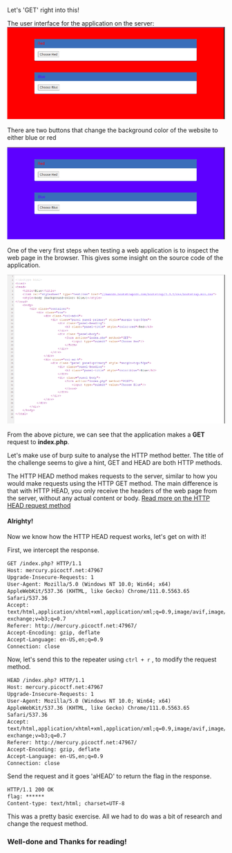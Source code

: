 
Let's 'GET' right into this!

The user interface for the application on the server:
![](/picoCTF/GET_aHEAD/assets/webpage.png)


There are two buttons that change the background color of the website to either blue or red

![](/picoCTF/GET_aHEAD/assets/blue_web_page.png)


One of the very first steps when testing a web application is to inspect the web page in the browser. This gives some insight on the source code of the application.

![](/picoCTF/GET_aHEAD/assets/inspect_code.png)

From the above picture, we can see that the application makes a **GET** request to **index.php**. 

Let's make use of burp suite to analyse the HTTP method better. The title of the challenge seems to give a hint, GET and HEAD are both HTTP methods.

  
The HTTP HEAD method makes requests to the server, similar to how you would make requests using the HTTP GET method. The main difference is that with HTTP HEAD, you only receive the headers of the web page from the server, without any actual content or body. [Read more on the HTTP HEAD request method](https://reqbin.com/Article/HttpHead)


#### Alrighty!

Now we know how the HTTP HEAD request works, let's get on with it!

First, we intercept the response.
```
GET /index.php? HTTP/1.1
Host: mercury.picoctf.net:47967
Upgrade-Insecure-Requests: 1
User-Agent: Mozilla/5.0 (Windows NT 10.0; Win64; x64) AppleWebKit/537.36 (KHTML, like Gecko) Chrome/111.0.5563.65 Safari/537.36
Accept: text/html,application/xhtml+xml,application/xml;q=0.9,image/avif,image/webp,image/apng,*/*;q=0.8,application/signed-exchange;v=b3;q=0.7
Referer: http://mercury.picoctf.net:47967/
Accept-Encoding: gzip, deflate
Accept-Language: en-US,en;q=0.9
Connection: close

```


Now, let's send this to the repeater using `ctrl + r` , to modify the request method.

```
HEAD /index.php? HTTP/1.1
Host: mercury.picoctf.net:47967
Upgrade-Insecure-Requests: 1
User-Agent: Mozilla/5.0 (Windows NT 10.0; Win64; x64) AppleWebKit/537.36 (KHTML, like Gecko) Chrome/111.0.5563.65 Safari/537.36
Accept: text/html,application/xhtml+xml,application/xml;q=0.9,image/avif,image/webp,image/apng,*/*;q=0.8,application/signed-exchange;v=b3;q=0.7
Referer: http://mercury.picoctf.net:47967/
Accept-Encoding: gzip, deflate
Accept-Language: en-US,en;q=0.9
Connection: close

```


Send the request and it goes 'aHEAD' to return the flag in the response.

``` FLAG
HTTP/1.1 200 OK
flag: ******
Content-type: text/html; charset=UTF-8

```


This was a pretty basic exercise. All we had to do was a bit of research and change the request method. 

### Well-done and Thanks for reading!